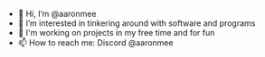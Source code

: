 - 👋 Hi, I’m @aaronmee
- 👀 I’m interested in tinkering around with software and programs
- 🌱 I'm working on projects in my free time and for fun
- 📫 How to reach me: Discord @aaronmee
